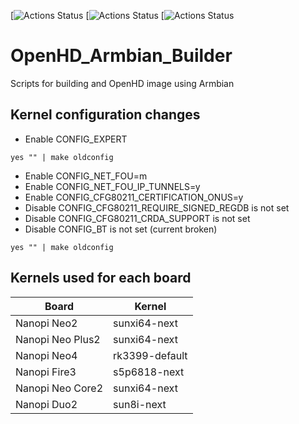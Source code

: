 [![Actions Status](https://github.com/webbbn/OpenHD_Armbian_Builder/workflows/build-nanopiduo2/badge.svg) [![Actions Status](https://github.com/webbbn/OpenHD_Armbian_Builder/workflows/build-nanopineo2/badge.svg) [![Actions Status](https://github.com/webbbn/OpenHD_Armbian_Builder/workflows/build-nanopifire3/badge.svg)

# OpenHD_Armbian_Builder
Scripts for building and OpenHD image using Armbian

## Kernel configuration changes

- Enable CONFIG_EXPERT

~~~
yes "" | make oldconfig
~~~

- Enable CONFIG_NET_FOU=m
- Enable CONFIG_NET_FOU_IP_TUNNELS=y
- Enable CONFIG_CFG80211_CERTIFICATION_ONUS=y
- Disable CONFIG_CFG80211_REQUIRE_SIGNED_REGDB is not set
- Disable CONFIG_CFG80211_CRDA_SUPPORT is not set
- Disable CONFIG_BT is not set (current broken)

~~~
yes "" | make oldconfig
~~~

## Kernels used for each board

| Board | Kernel |
|---|---|
| Nanopi Neo2 | sunxi64-next |
| Nanopi Neo Plus2 | sunxi64-next |
| Nanopi Neo4 | rk3399-default |
| Nanopi Fire3 | s5p6818-next |
| Nanopi Neo Core2 | sunxi64-next |
| Nanopi Duo2 | sun8i-next |
